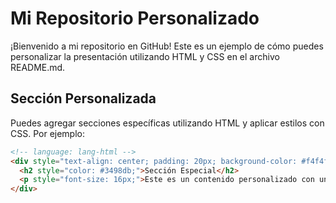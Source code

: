 # Mi Repositorio Personalizado

¡Bienvenido a mi repositorio en GitHub! Este es un ejemplo de cómo puedes personalizar la presentación utilizando HTML y CSS en el archivo README.md.

## Sección Personalizada

Puedes agregar secciones específicas utilizando HTML y aplicar estilos con CSS. Por ejemplo:

```html
<!-- language: lang-html -->
<div style="text-align: center; padding: 20px; background-color: #f4f4f4;">
  <h2 style="color: #3498db;">Sección Especial</h2>
  <p style="font-size: 16px;">Este es un contenido personalizado con un fondo gris claro.</p>
</div>
